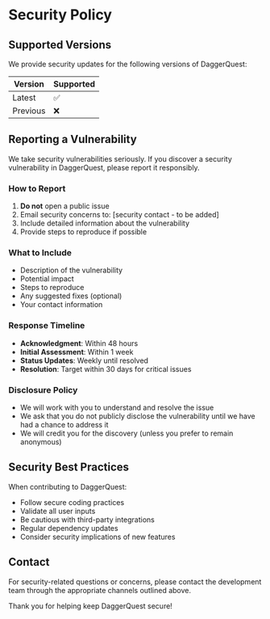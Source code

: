 # Security Policy

## Supported Versions

We provide security updates for the following versions of DaggerQuest:

| Version | Supported          |
| ------- | ------------------ |
| Latest  | :white_check_mark: |
| Previous| :x:                |

## Reporting a Vulnerability

We take security vulnerabilities seriously. If you discover a security vulnerability in DaggerQuest, please report it responsibly.

### How to Report

1. **Do not** open a public issue
2. Email security concerns to: [security contact - to be added]
3. Include detailed information about the vulnerability
4. Provide steps to reproduce if possible

### What to Include

- Description of the vulnerability
- Potential impact
- Steps to reproduce
- Any suggested fixes (optional)
- Your contact information

### Response Timeline

- **Acknowledgment**: Within 48 hours
- **Initial Assessment**: Within 1 week
- **Status Updates**: Weekly until resolved
- **Resolution**: Target within 30 days for critical issues

### Disclosure Policy

- We will work with you to understand and resolve the issue
- We ask that you do not publicly disclose the vulnerability until we have had a chance to address it
- We will credit you for the discovery (unless you prefer to remain anonymous)

## Security Best Practices

When contributing to DaggerQuest:

- Follow secure coding practices
- Validate all user inputs
- Be cautious with third-party integrations
- Regular dependency updates
- Consider security implications of new features

## Contact

For security-related questions or concerns, please contact the development team through the appropriate channels outlined above.

Thank you for helping keep DaggerQuest secure!
